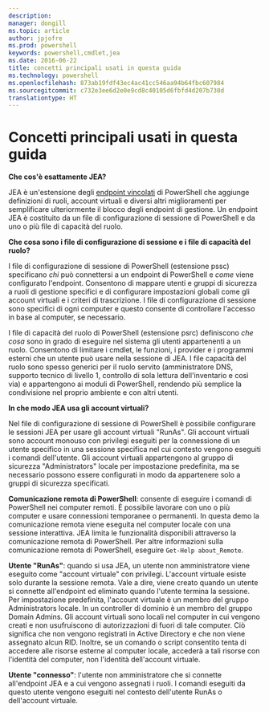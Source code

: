 ```yaml
---
description: 
manager: dongill
ms.topic: article
author: jpjofre
ms.prod: powershell
keywords: powershell,cmdlet,jea
ms.date: 2016-06-22
title: concetti principali usati in questa guida
ms.technology: powershell
ms.openlocfilehash: 873ab19fdf43ec4ac41cc546aa94b64fbc607984
ms.sourcegitcommit: c732e3ee6d2e0e9cd8c40105d6fbfd4d207b730d
translationtype: HT
---
```

# <a name="key-concepts-used-throughout-this-guide"></a>Concetti principali usati in questa guida
**Che cos'è esattamente JEA?**

JEA è un'estensione degli [endpoint vincolati](http://blogs.technet.com/b/heyscriptingguy/archive/2014/03/31/introduction-to-powershell-endpoints.aspx) di PowerShell che aggiunge definizioni di ruoli, account virtuali e diversi altri miglioramenti per semplificare ulteriormente il blocco degli endpoint di gestione.
Un endpoint JEA è costituito da un file di configurazione di sessione di PowerShell e da uno o più file di capacità del ruolo.

**Che cosa sono i file di configurazione di sessione e i file di capacità del ruolo?**

I file di configurazione di sessione di PowerShell (estensione pssc) specificano *chi* può connettersi a un endpoint di PowerShell e *come* viene configurato l'endpoint.
Consentono di mappare utenti e gruppi di sicurezza a ruoli di gestione specifici e di configurare impostazioni globali come gli account virtuali e i criteri di trascrizione.
I file di configurazione di sessione sono specifici di ogni computer e questo consente di controllare l'accesso in base al computer, se necessario.

I file di capacità del ruolo di PowerShell (estensione psrc) definiscono *che cosa* sono in grado di eseguire nel sistema gli utenti appartenenti a un ruolo.
Consentono di limitare i cmdlet, le funzioni, i provider e i programmi esterni che un utente può usare nella sessione di JEA.
I file capacità del ruolo sono spesso generici per il ruolo servito (amministratore DNS, supporto tecnico di livello 1, controllo di sola lettura dell'inventario e così via) e appartengono ai moduli di PowerShell, rendendo più semplice la condivisione nel proprio ambiente e con altri utenti.

**In che modo JEA usa gli account virtuali?**

Nel file di configurazione di sessione di PowerShell è possibile configurare le sessioni JEA per usare gli account virtuali "RunAs".
Gli account virtuali sono account monouso con privilegi eseguiti per la connessione di un utente specifico in una sessione specifica nel cui contesto vengono eseguiti i comandi dell'utente.
Gli account virtuali appartengono al gruppo di sicurezza "Administrators" locale per impostazione predefinita, ma se necessario possono essere configurati in modo da appartenere solo a gruppi di sicurezza specificati.

**Comunicazione remota di PowerShell**: consente di eseguire i comandi di PowerShell nei computer remoti.
È possibile lavorare con uno o più computer e usare connessioni temporanee o permanenti.
In questa demo la comunicazione remota viene eseguita nel computer locale con una sessione interattiva.
JEA limita le funzionalità disponibili attraverso la comunicazione remota di PowerShell.
Per altre informazioni sulla comunicazione remota di PowerShell, eseguire `Get-Help about_Remote`.

**Utente "RunAs"**: quando si usa JEA, un utente non amministratore viene eseguito come "account virtuale" con privilegi.
L'account virtuale esiste solo durante la sessione remota.
Vale a dire, viene creato quando un utente si connette all'endpoint ed eliminato quando l'utente termina la sessione.
Per impostazione predefinita, l'account virtuale è un membro del gruppo Administrators locale.
In un controller di dominio è un membro del gruppo Domain Admins.
Gli account virtuali sono locali nel computer in cui vengono creati e non usufruiscono di autorizzazioni di fuori di tale computer.
Ciò significa che non vengono registrati in Active Directory e che non viene assegnato alcun RID.
Inoltre, se un comando o script consentito tenta di accedere alle risorse esterne al computer locale, accederà a tali risorse con l'identità del computer, non l'identità dell'account virtuale.

**Utente "connesso"**: l'utente non amministratore che si connette all'endpoint JEA e a cui vengono assegnati i ruoli.
I comandi eseguiti da questo utente vengono eseguiti nel contesto dell'utente RunAs o dell'account virtuale.

